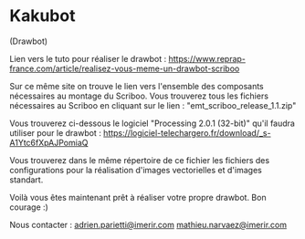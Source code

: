 # Kakubot
(Drawbot)

Lien vers le tuto pour réaliser le drawbot : 
https://www.reprap-france.com/article/realisez-vous-meme-un-drawbot-scriboo

Sur ce même site on trouve le lien vers l'ensemble des composants nécessaires au montage du Scriboo.
Vous trouverez tous les fichiers nécessaires au Scriboo en cliquant sur le lien : "emt_scriboo_release_1.1.zip"

Vous trouverez ci-dessous le logiciel "Processing 2.0.1 (32-bit)" qu'il faudra utiliser pour le drawbot : 
https://logiciel-telechargero.fr/download/_s-A1Ytc6fXpAJPomiaQ

Vous trouverez dans le même répertoire de ce fichier les fichiers des configurations pour la réalisation d'images vectorielles et d'images standart.

Voilà vous êtes maintenant prêt à réaliser votre propre drawbot.
Bon courage :)

Nous contacter : 
adrien.parietti@imerir.com
mathieu.narvaez@imerir.com
